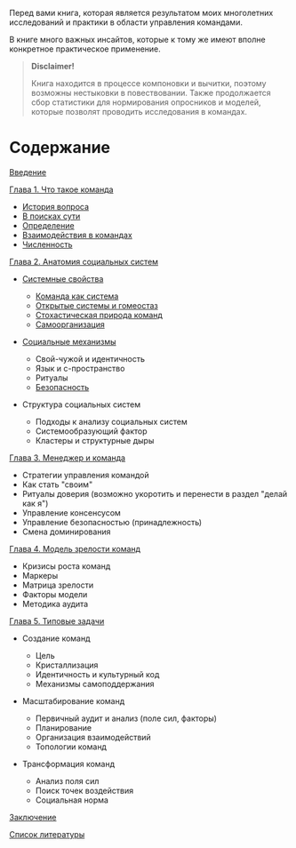 Перед вами книга, которая является результатом моих многолетних исследований и практики в области управления командами.

В книге много важных инсайтов, которые к тому же имеют вполне конкретное практическое применение.

> **Disclaimer!**
> 
> Книга находится в процессе компоновки и вычитки, поэтому возможны нестыковки в повествовании. Также продолжается сбор статистики для нормирования опросников и моделей, которые позволят проводить исследования в командах.  

<!-- К методике аудита и анализа я тоже старался подходить научно, но качество модели еще предстоит повышать, а для этого нужна статистика. Поэтому приглашаю поучаствовать в исследованиях моих исследованиях. (ссылки будут позже) -->

# Содержание

[Введение](0.intro.md)

[Глава 1. Что такое команда](01.chapter1.md)

- [История вопроса](01.chapter1.md#история-вопроса)
- [В поисках сути](01.chapter1.md#В-поисках-сути)
- [Определение](01.chapter1.md#определение)
- [Взаимодействия в командах](01.chapter1.md#Взаимодействия-в-командах)
- [Численность](01.chapter1.md#численность)

[Глава 2. Анатомия социальных систем](02.chapter2.md)

- [Системные свойства]()
  
  - [Команда как система](02.chapter2.md#КомандаКакСистема)
  - [Открытые системы и гомеостаз](02.chapter2.md#ОткрытыеСистемыИГомеостаз)
  - [Стохастическая природа команд](02.chapter2.md#)
  - [Самоорганизация](02.chapter2.md#Самоорганизация)

- [Социальные механизмы](02.chapter2.md#СоциальныеМеханизмы)
  
  - Свой-чужой и идентичность
  - Язык и c-пространство
  - Ритуалы
  - [Безопасность](02.chapter2.md#Безопасность)

- Структура социальных систем
  
  - Подходы к анализу социальных систем
  - Системообразующий фактор
  - Кластеры и структурные дыры

[Глава 3. Менеджер и команда](03.chapter3.md)

- Стратегии управления командой
- Как стать "своим"
- Ритуалы доверия (возможно укоротить и перенести в раздел "делай как я")
- Управление консенсусом
- Управление безопасностью (принадлежность)
- Смена доминирования

[Глава 4. Модель зрелости команд](04.chapter4.md)

- Кризисы роста команд
- Маркеры
- Матрица зрелости
- Факторы модели
- Методика аудита

[Глава 5. Типовые задачи](05.chapter5.md)

- Создание команд
  
  - Цель
  - Кристаллизация
  - Идентичность и культурный код
  - Механизмы самоподдержания

- Масштабирование команд
  
  - Первичный аудит и анализ (поле сил, факторы)
  - Планирование
  - Организация взаимодействий
  - Топологии команд

- Трансформация команд
  
  - Анализ поля сил
  - Поиск точек воздействия
  - Социальная норма

[Заключение](conclusion.md)

[Список литературы](references.md)
